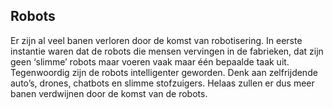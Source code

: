 ## Robots

Er zijn al veel banen verloren door de komst van robotisering. In eerste instantie waren dat de robots die mensen vervingen in de fabrieken, dat zijn geen ‘slimme’ robots maar voeren vaak maar één bepaalde taak uit. Tegenwoordig zijn de robots intelligenter geworden. Denk aan zelfrijdende auto’s, drones, chatbots en slimme stofzuigers. Helaas zullen er dus meer banen verdwijnen door de komst van de robots.
